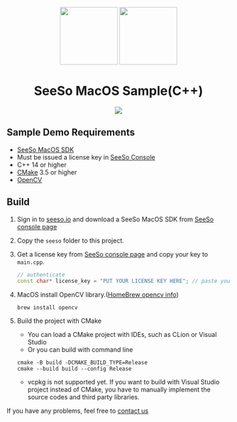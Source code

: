 <p align="center">
    <img src="https://seeso.io/img/logo_shape.bdd77355.svg"
        height="130">
    <img src="https://seeso.io/img/logo_text.6064523e.svg"
        height="130">
</p>
<div align="center">
    <h1>SeeSo MacOS Sample(C++)</h1>
    <a href="https://github.com/visualcamp/seeso-sample-macos/releases" alt="release">
        <img src="https://img.shields.io/badge/version-4.0.0_beta-blue" />
    </a>
</div>



## Sample Demo Requirements
* [SeeSo MacOS SDK][seeso-manage]
* Must be issued a license key in [SeeSo Console][seeso-manage]
* C++ 14 or higher
* [CMake](https://cmake.org/download/) 3.5 or higher
* [OpenCV](https://opencv.org/releases/) 


## Build
1. Sign in to [seeso.io][seeso-io] and download a SeeSo MacOS SDK from [SeeSo console page][seeso-manage]
2. Copy the `seeso` folder to this project.
3. Get a license key from [SeeSo console page][seeso-manage] and copy your key to `main.cpp`.

   ```cpp
   // authenticate
   const char* license_key = "PUT YOUR LICENSE KEY HERE"; // paste your key here
   ```
4. MacOS install OpenCV library.([HomeBrew opencv info](https://formulae.brew.sh/formula/opencv))
    ```cli
    brew install opencv
    ```

5. Build the project with CMake
    * You can load a CMake project with IDEs, such as CLion or Visual Studio
    * Or you can build with command line  
    ```
    cmake -B build -DCMAKE_BUILD_TYPE=Release
    cmake --build build --config Release
    ```
    * vcpkg is not supported yet. If you want to build with Visual Studio project instead of CMake,
      you have to manually implement the source codes and third party libraries.
      
If you have any problems, feel free to [contact us](https://seeso.io/Contact-Us) 

[seeso-io]: https://seeso.io
[seeso-manage]: https://manage.seeso.io/
